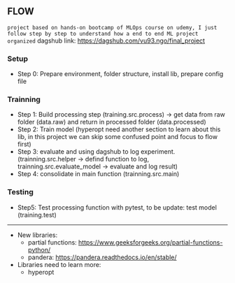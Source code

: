 ## FLOW
`project based on hands-on bootcamp of MLOps course on udemy, I just follow step by step to understand how a end to end ML project organized`
dagshub link: https://dagshub.com/vu93.ngo/final_project
### Setup
- Step 0: Prepare environment, folder structure, install lib, prepare config file
### Trainning
- Step 1: Build processing step (training.src.process) -> get data from raw folder (data.raw) and return in processed folder (data.processed)
- Step 2: Train model (hyperopt need another section to learn about this lib, in this project we can skip some confused point and focus to flow first)
- Step 3: evaluate and using dagshub to log experiment. (trainning.src.helper -> defind function to log, trainning.src.evaluate_model -> evaluate and log result)
- Step 4: consolidate in main function (trainning.src.main)
### Testing
- Step5: Test processing function with pytest, to be update: test model (training.test)
----
- New libraries:
    - partial functions: https://www.geeksforgeeks.org/partial-functions-python/
    - pandera: https://pandera.readthedocs.io/en/stable/
- Libraries need to learn more:
    - hyperopt